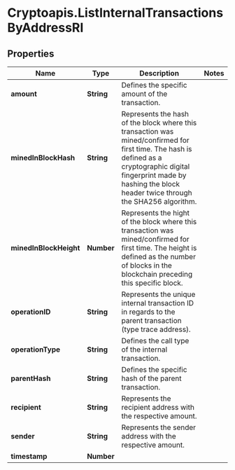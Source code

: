 # Cryptoapis.ListInternalTransactionsByAddressRI

## Properties

Name | Type | Description | Notes
------------ | ------------- | ------------- | -------------
**amount** | **String** | Defines the specific amount of the transaction. | 
**minedInBlockHash** | **String** | Represents the hash of the block where this transaction was mined/confirmed for first time. The hash is defined as a cryptographic digital fingerprint made by hashing the block header twice through the SHA256 algorithm. | 
**minedInBlockHeight** | **Number** | Represents the hight of the block where this transaction was mined/confirmed for first time. The height is defined as the number of blocks in the blockchain preceding this specific block. | 
**operationID** | **String** | Represents the unique internal transaction ID in regards to the parent transaction (type trace address). | 
**operationType** | **String** | Defines the call type of the internal transaction. | 
**parentHash** | **String** | Defines the specific hash of the parent transaction. | 
**recipient** | **String** | Represents the recipient address with the respective amount. | 
**sender** | **String** | Represents the sender address with the respective amount. | 
**timestamp** | **Number** |  | 


